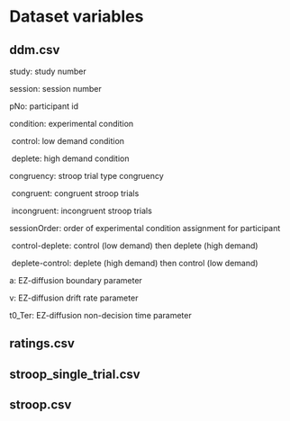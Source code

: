 # Dataset variables

## ddm.csv

study: study number

session: session number

pNo: participant id

condition: experimental condition

​    control: low demand condition

​    deplete: high demand condition

congruency: stroop trial type congruency

​    congruent: congruent stroop trials

​    incongruent: incongruent stroop trials

sessionOrder: order of experimental condition assignment for participant

​    control-deplete: control (low demand) then deplete (high demand)

​    deplete-control: deplete (high demand) then control (low demand) 

a: EZ-diffusion boundary parameter 

v: EZ-diffusion drift rate parameter

t0_Ter: EZ-diffusion non-decision time parameter

## ratings.csv

## stroop_single_trial.csv

## stroop.csv

